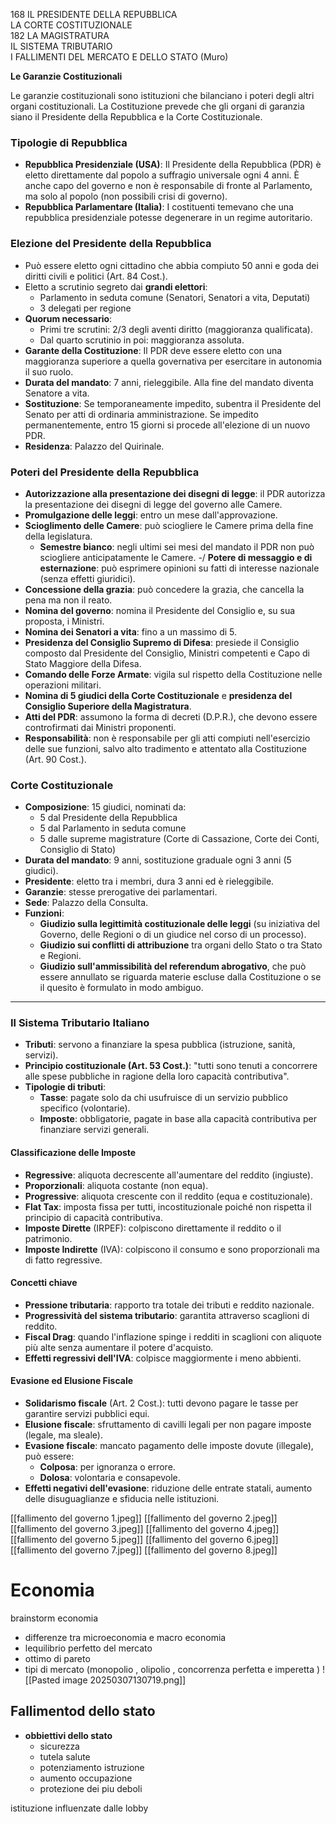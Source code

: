 
168 IL PRESIDENTE DELLA REPUBBLICA  
LA CORTE COSTITUZIONALE  
182 LA MAGISTRATURA  
IL SISTEMA TRIBUTARIO  
I FALLIMENTI DEL MERCATO E DELLO STATO (Muro)

**Le Garanzie Costituzionali**

Le garanzie costituzionali sono istituzioni che bilanciano i poteri degli altri organi costituzionali. La Costituzione prevede che gli organi di garanzia siano il Presidente della Repubblica e la Corte Costituzionale.

### Tipologie di Repubblica

- **Repubblica Presidenziale (USA)**: Il Presidente della Repubblica (PDR) è eletto direttamente dal popolo a suffragio universale ogni 4 anni. È anche capo del governo e non è responsabile di fronte al Parlamento, ma solo al popolo (non possibili crisi di governo).
- **Repubblica Parlamentare (Italia)**: I costituenti temevano che una repubblica presidenziale potesse degenerare in un regime autoritario.

### Elezione del Presidente della Repubblica

- Può essere eletto ogni cittadino che abbia compiuto 50 anni e goda dei diritti civili e politici (Art. 84 Cost.).
- Eletto a scrutinio segreto dai **grandi elettori**:
    - Parlamento in seduta comune (Senatori, Senatori a vita, Deputati)
    - 3 delegati per regione
- **Quorum necessario**:
    - Primi tre scrutini: 2/3 degli aventi diritto (maggioranza qualificata).
    - Dal quarto scrutinio in poi: maggioranza assoluta.
- **Garante della Costituzione**: Il PDR deve essere eletto con una maggioranza superiore a quella governativa per esercitare in autonomia il suo ruolo.
- **Durata del mandato**: 7 anni, rieleggibile. Alla fine del mandato diventa Senatore a vita.
- **Sostituzione**: Se temporaneamente impedito, subentra il Presidente del Senato per atti di ordinaria amministrazione. Se impedito permanentemente, entro 15 giorni si procede all'elezione di un nuovo PDR.
- **Residenza**: Palazzo del Quirinale.

### Poteri del Presidente della Repubblica

- **Autorizzazione alla presentazione dei disegni di legge**: il PDR autorizza la presentazione dei disegni di legge del governo alle Camere.
- **Promulgazione delle leggi**: entro un mese dall'approvazione.
- **Scioglimento delle Camere**: può sciogliere le Camere prima della fine della legislatura.
	- **Semestre bianco**: negli ultimi sei mesi del mandato il PDR non può sciogliere anticipatamente le Camere.
-/ **Potere di messaggio e di esternazione**: può esprimere opinioni su fatti di interesse nazionale (senza effetti giuridici).
- **Concessione della grazia**: può concedere la grazia, che cancella la pena ma non il reato.
- **Nomina del governo**: nomina il Presidente del Consiglio e, su sua proposta, i Ministri.
- **Nomina dei Senatori a vita**: fino a un massimo di 5.
- **Presidenza del Consiglio Supremo di Difesa**: presiede il Consiglio composto dal Presidente del Consiglio, Ministri competenti e Capo di Stato Maggiore della Difesa.
- **Comando delle Forze Armate**: vigila sul rispetto della Costituzione nelle operazioni militari.
- **Nomina di 5 giudici della Corte Costituzionale** e **presidenza del Consiglio Superiore della Magistratura**.
- **Atti del PDR**: assumono la forma di decreti (D.P.R.), che devono essere controfirmati dai Ministri proponenti.
- **Responsabilità**: non è responsabile per gli atti compiuti nell'esercizio delle sue funzioni, salvo alto tradimento e attentato alla Costituzione (Art. 90 Cost.).

### Corte Costituzionale

- **Composizione**: 15 giudici, nominati da:
    - 5 dal Presidente della Repubblica
    - 5 dal Parlamento in seduta comune
    - 5 dalle supreme magistrature (Corte di Cassazione, Corte dei Conti, Consiglio di Stato)
- **Durata del mandato**: 9 anni, sostituzione graduale ogni 3 anni (5 giudici).
- **Presidente**: eletto tra i membri, dura 3 anni ed è rieleggibile.
- **Garanzie**: stesse prerogative dei parlamentari.
- **Sede**: Palazzo della Consulta.
- **Funzioni**:
    - **Giudizio sulla legittimità costituzionale delle leggi** (su iniziativa del Governo, delle Regioni o di un giudice nel corso di un processo).
    - **Giudizio sui conflitti di attribuzione** tra organi dello Stato o tra Stato e Regioni.
    - **Giudizio sull'ammissibilità del referendum abrogativo**, che può essere annullato se riguarda materie escluse dalla Costituzione o se il quesito è formulato in modo ambiguo.

---

### Il Sistema Tributario Italiano

- **Tributi**: servono a finanziare la spesa pubblica (istruzione, sanità, servizi).
- **Principio costituzionale (Art. 53 Cost.)**: "tutti sono tenuti a concorrere alle spese pubbliche in ragione della loro capacità contributiva".
- **Tipologie di tributi**:
    - **Tasse**: pagate solo da chi usufruisce di un servizio pubblico specifico (volontarie).
    - **Imposte**: obbligatorie, pagate in base alla capacità contributiva per finanziare servizi generali.

#### Classificazione delle Imposte

- **Regressive**: aliquota decrescente all'aumentare del reddito (ingiuste).
- **Proporzionali**: aliquota costante (non equa).
- **Progressive**: aliquota crescente con il reddito (equa e costituzionale).
- **Flat Tax**: imposta fissa per tutti, incostituzionale poiché non rispetta il principio di capacità contributiva.
- **Imposte Dirette** (IRPEF): colpiscono direttamente il reddito o il patrimonio.
- **Imposte Indirette** (IVA): colpiscono il consumo e sono proporzionali ma di fatto regressive.

#### Concetti chiave

- **Pressione tributaria**: rapporto tra totale dei tributi e reddito nazionale.
- **Progressività del sistema tributario**: garantita attraverso scaglioni di reddito.
- **Fiscal Drag**: quando l'inflazione spinge i redditi in scaglioni con aliquote più alte senza aumentare il potere d'acquisto.
- **Effetti regressivi dell'IVA**: colpisce maggiormente i meno abbienti.

#### Evasione ed Elusione Fiscale

- **Solidarismo fiscale** (Art. 2 Cost.): tutti devono pagare le tasse per garantire servizi pubblici equi.
- **Elusione fiscale**: sfruttamento di cavilli legali per non pagare imposte (legale, ma sleale).
- **Evasione fiscale**: mancato pagamento delle imposte dovute (illegale), può essere:
    - **Colposa**: per ignoranza o errore.
    - **Dolosa**: volontaria e consapevole.
- **Effetti negativi dell'evasione**: riduzione delle entrate statali, aumento delle disuguaglianze e sfiducia nelle istituzioni.

[[fallimento del governo 1.jpeg]]
[[fallimento del governo 2.jpeg]]
[[fallimento del governo 3.jpeg]]
[[fallimento del governo 4.jpeg]]
[[fallimento del governo 5.jpeg]]
[[fallimento del governo 6.jpeg]]
[[fallimento del governo 7.jpeg]]
[[fallimento del governo 8.jpeg]]

# Economia
brainstorm economia

- differenze tra microeconomia e macro economia
- lequilibrio perfetto del mercato
- ottimo di pareto
- tipi di mercato (monopolio , olipolio , concorrenza perfetta e imperetta )
![[Pasted image 20250307130719.png]]

## Fallimentod dello stato 
- __obbiettivi dello stato__
	- sicurezza
	- tutela salute
	- potenziamento istruzione
	- aumento occupazione
	- protezione dei piu deboli

istituzione influenzate dalle lobby 
